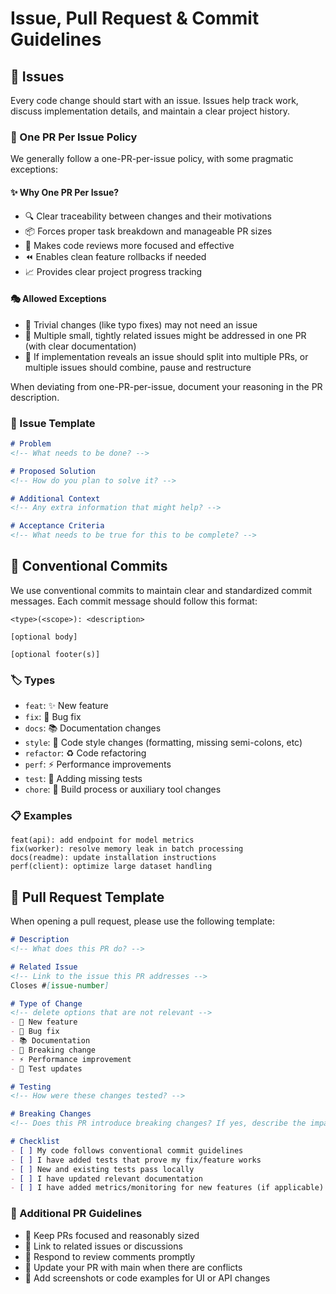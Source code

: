 # Issue, Pull Request & Commit Guidelines

## 🎫 Issues

Every code change should start with an issue. Issues help track work, discuss implementation details, and maintain a clear project history.

### 🔄 One PR Per Issue Policy

We generally follow a one-PR-per-issue policy, with some pragmatic exceptions:

#### ✨ Why One PR Per Issue?
- 🔍 Clear traceability between changes and their motivations
- 📦 Forces proper task breakdown and manageable PR sizes
- 👀 Makes code reviews more focused and effective
- ⏪ Enables clean feature rollbacks if needed
- 📈 Provides clear project progress tracking

#### 🎭 Allowed Exceptions
- 🔨 Trivial changes (like typo fixes) may not need an issue
- 🔗 Multiple small, tightly related issues might be addressed in one PR (with clear documentation)
- 🔄 If implementation reveals an issue should split into multiple PRs, or multiple issues should combine, pause and restructure

When deviating from one-PR-per-issue, document your reasoning in the PR description.

### 📝 Issue Template
```markdown
# Problem
<!-- What needs to be done? -->

# Proposed Solution
<!-- How do you plan to solve it? -->

# Additional Context
<!-- Any extra information that might help? -->

# Acceptance Criteria
<!-- What needs to be true for this to be complete? -->
```

## 💌 Conventional Commits

We use conventional commits to maintain clear and standardized commit messages. Each commit message should follow this format:

```
<type>(<scope>): <description>

[optional body]

[optional footer(s)]
```

### 🏷️ Types
- `feat`: ✨ New feature
- `fix`: 🐛 Bug fix
- `docs`: 📚 Documentation changes
- `style`: 💅 Code style changes (formatting, missing semi-colons, etc)
- `refactor`: ♻️ Code refactoring
- `perf`: ⚡️ Performance improvements
- `test`: 🧪 Adding missing tests
- `chore`: 🔧 Build process or auxiliary tool changes

### 📋 Examples
```
feat(api): add endpoint for model metrics
fix(worker): resolve memory leak in batch processing
docs(readme): update installation instructions
perf(client): optimize large dataset handling
```

## 🚀 Pull Request Template

When opening a pull request, please use the following template:

```markdown
# Description
<!-- What does this PR do? -->

# Related Issue
<!-- Link to the issue this PR addresses -->
Closes #[issue-number]

# Type of Change
<!-- delete options that are not relevant -->
- 🚀 New feature
- 🔧 Bug fix
- 📚 Documentation
- 🔨 Breaking change
- ⚡️ Performance improvement
- 🧪 Test updates

# Testing
<!-- How were these changes tested? -->

# Breaking Changes
<!-- Does this PR introduce breaking changes? If yes, describe the impact and migration steps -->

# Checklist
- [ ] My code follows conventional commit guidelines
- [ ] I have added tests that prove my fix/feature works
- [ ] New and existing tests pass locally
- [ ] I have updated relevant documentation
- [ ] I have added metrics/monitoring for new features (if applicable)
```

### 🌟 Additional PR Guidelines
- 🎯 Keep PRs focused and reasonably sized
- 🔗 Link to related issues or discussions
- 💬 Respond to review comments promptly
- 🔄 Update your PR with main when there are conflicts
- 📸 Add screenshots or code examples for UI or API changes
